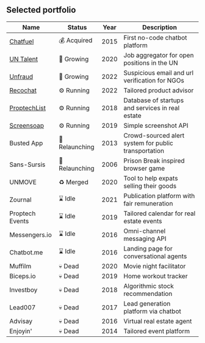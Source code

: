## Selected portfolio

| Name  | Status |  Year | Description |
| ----- | ------ | ------ | ------ |
| [Chatfuel](https://chatfuel.com)  | 💰 Acquired | 2015 | First no-code chatbot platform |
| [UN Talent](https://untalent.org)  | 🚀 Growing | 2020 | Job aggregator for open positions in the UN |
| [Unfraud](https://unfraud.org)  | 🚀 Growing | 2022 | Suspicious email and url verification for NGOs |
| [Recochat](https://recochat.com)  | ⚙️ Running | 2022 | Tailored product advisor |
| [ProptechList](https://proptechlist.com)  | ⚙️ Running | 2018 | Database of startups and services in real estate |
| [Screensoap](https://screensoap.com)  | ⚙️ Running | 2019 | Simple screenshot API |
| Busted App  | 🌱 Relaunching | 2013 | Crowd-sourced alert system for public transportation |
| Sans-Sursis  | 🌱 Relaunching | 2006 | Prison Break inspired browser game |
| UNMOVE  | ♻️ Merged | 2020 | Tool to help expats selling their goods |
| Zournal | ⌛️ Idle | 2021 | Publication platform with fair remuneration |
| Proptech Events  | ⌛️ Idle  | 2019 | Tailored calendar for real estate events |
| Messengers.io  | ⌛️ Idle | 2016 | Omni-channel messaging API |
| Chatbot.me  | ⌛️ Idle | 2016 | Landing page for conversational agents |
| Muffilm  | 💀 Dead | 2020 | Movie night facilitator |
| Biceps.io  | 💀 Dead  | 2019 | Home workout tracker |
| Investboy | 💀 Dead | 2018 | Algorithmic stock recommendation |
| Lead007 | 💀 Dead | 2017 | Lead generation platform via chatbot |
| Advisay | 💀 Dead | 2016 | Virtual real estate agent |
| Enjoyin' | 💀 Dead | 2014 | Tailored event platform |


<!--
Sport: Tchoukr, Tchoukball Manager, Tchoukball World, Tchoukball.club, Tchoukball.equipment, AGTB,
The Code, Gambling Hunter, Coups de Coeurs, The Wardrobe Bank, Soca Club, Hip Hop Minister, Li.gy
To be continued
-->
